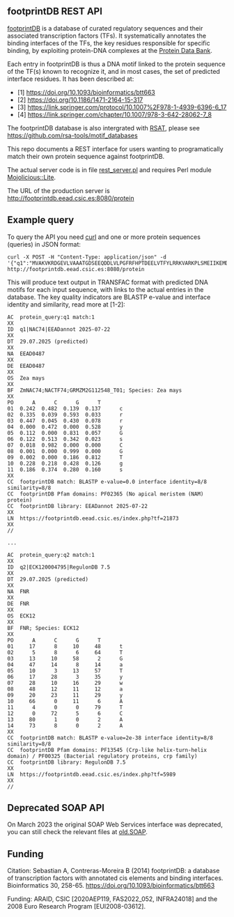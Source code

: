 
## footprintDB REST API

[footprintDB](https://footprintdb.eead.csic.es) is a database of curated regulatory sequences and their associated transcription factors (TFs).
It systematically annotates the binding interfaces of the TFs, the key residues responsible for specific binding, by exploiting protein-DNA 
complexes at the [Protein Data Bank](https://www.rcsb.org).

Each entry in footprintDB is thus a DNA motif linked to the protein sequence of the TF(s) known to recognize it, and in most cases, 
the set of predicted interface residues. It has been described at:

* [1] https://doi.org/10.1093/bioinformatics/btt663
* [2] https://doi.org/10.1186/1471-2164-15-317
* [3] https://link.springer.com/protocol/10.1007%2F978-1-4939-6396-6_17
* [4] https://link.springer.com/chapter/10.1007/978-3-642-28062-7_8

The footprintDB database is also intergrated with [RSAT](rsat.eu), please see https://github.com/rsa-tools/motif_databases

This repo documents a REST interface for users wanting to programatically match their own protein sequence against footprintDB.

The actual server code is in file [rest_server.pl](./rest_server.pl) and requires Perl module 
[Mojolicious::Lite](https://metacpan.org/pod/Mojolicious::Lite).

The URL of the production server is http://footprintdb.eead.csic.es:8080/protein 

## Example query

To query the API you need [curl](https://curl.se) and one or more protein sequences (queries) in JSON format:

    curl -X POST -H "Content-Type: application/json" -d '{"q1":"MVAKVKRDGEVLVAAATGDSEEQDDLVLPGFRFHPTDEELVTFYLRRKVARKPLSMEIIKEMDIYKHDPWDLPKASTVGGEKEWYFFCLRGRKYRNSIRPNRVTGSGFWKATGIDRPIYPAAAGESVGLKKSLVYYRGSAGKGAKTDWMMHEFRLPPAASSPSTQEAVEVWTICRIFKRNIAYKKRQPAGSNAPPPPLAESSSNTGSFESGGGGDDGEYMNCLPVPVPATAAVVPRQQHRIGSMLNGGGVTASGSSFFREVGVHGQQFQGHWLNRFAAPEIERKPQLLGSSAMTIAFHQNDQTAATNECYKDGHWDEIARFMEVNDPTVLYDCRYA","q2":"IYNLSRRFAQRGFSPREFRLTMTRGDIGNYLGLTVETISRLLGRFQKSGMLAVKGKYITIEN"}' http://footprintdb.eead.csic.es:8080/protein

This will produce text output in TRANSFAC format with predicted DNA motifs for each input sequence, with links to the actual entries in the database. 
The key quality indicators are BLASTP e-value and interface identity and similarity, read more at [1-2]:

    AC  protein_query:q1 match:1
    XX
    ID  q1|NAC74|EEADannot 2025-07-22
    XX
    DT  29.07.2025 (predicted)
    XX
    NA  EEAD0487
    XX
    DE  EEAD0487
    XX
    OS  Zea mays
    XX
    BF  ZmNAC74;NACTF74;GRMZM2G112548_T01; Species: Zea mays
    XX
    PO      A      C      G      T
    01  0.242  0.482  0.139  0.137      c
    02  0.335  0.039  0.593  0.033      r
    03  0.447  0.045  0.430  0.078      r
    04  0.000  0.472  0.000  0.528      y
    05  0.112  0.000  0.831  0.057      G
    06  0.122  0.513  0.342  0.023      s
    07  0.018  0.982  0.000  0.000      C
    08  0.001  0.000  0.999  0.000      G
    09  0.002  0.000  0.186  0.812      T
    10  0.228  0.218  0.428  0.126      g
    11  0.186  0.374  0.280  0.160      s
    XX
    CC  footprintDB match: BLASTP e-value=0.0 interface identity=8/8 similarity=8/8
    CC  footprintDB Pfam domains: PF02365 (No apical meristem (NAM) protein)
    CC  footprintDB library: EEADannot 2025-07-22
    XX
    LN  https://footprintdb.eead.csic.es/index.php?tf=21873
    XX
    //
    
    ...

    AC  protein_query:q2 match:1
    XX
    ID  q2|ECK120004795|RegulonDB 7.5
    XX
    DT  29.07.2025 (predicted)
    XX
    NA  FNR
    XX
    DE  FNR
    XX
    OS  ECK12
    XX
    BF  FNR; Species: ECK12
    XX
    PO      A      C      G      T
    01     17      8     10     48      t
    02      5      8      6     64      T
    03     13     10     58      2      G
    04     47     14      8     14      a
    05     10      3     13     57      T
    06     17     28      3     35      y
    07     28     10     16     29      w
    08     48     12     11     12      a
    09     20     23     11     29      y
    10     66      0     11      6      A
    11      4      0      0     79      T
    12      0     72      5      6      C
    13     80      1      0      2      A
    14     73      8      0      2      A
    XX
    CC  footprintDB match: BLASTP e-value=2e-38 interface identity=8/8 similarity=8/8
    CC  footprintDB Pfam domains: PF13545 (Crp-like helix-turn-helix domain) / PF00325 (Bacterial regulatory proteins, crp family)
    CC  footprintDB library: RegulonDB 7.5
    XX
    LN  https://footprintdb.eead.csic.es/index.php?tf=5989
    XX
    //


## Deprecated SOAP API

On March 2023 the original SOAP Web Services interface was deprecated, you can still check the relevant files at [old.SOAP](./old.SOAP).

## Funding 

Citation: Sebastian A, Contreras-Moreira B (2014) footprintDB: a database of transcription factors with annotated cis elements and binding interfaces. Bioinformatics 30, 258-65. https://doi.org/10.1093/bioinformatics/btt663

Funding: ARAID, CSIC [2020AEP119, FAS2022_052, INFRA24018] and the 2008 Euro Research Program [EUI2008-03612].
